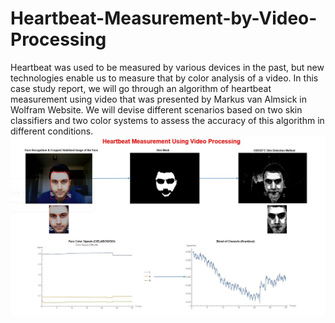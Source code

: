# Heartbeat-Measurement-by-Video-Processing
Heartbeat was used to be measured by various devices in the past, but new technologies enable us to measure that by color analysis of a video. In this case study report, we will go through an algorithm of heartbeat measurement using video that was presented by Markus van Almsick in Wolfram Website. We will devise different scenarios based on two skin classifiers and two color systems to assess the accuracy of this algorithm in different conditions.
![Heartbeat Measurement](https://github.com/SepNem32bit/Heartbeat-Measurement-by-Video-Processing/blob/main/Heartbeat%20Measurement.JPG)
